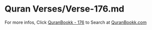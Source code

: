 # Quran Verses/Verse-176.md 

For more infos, Click [QuranBookk - 176](https://www.quranbookk.com/quran/search?q=176) to Search at [QuranBookk.com](http://quranbookk.com/)